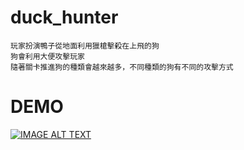 # duck_hunter
```
玩家扮演鴨子從地面利用獵槍擊殺在上飛的狗
狗會利用大便攻擊玩家
隨著關卡推進狗的種類會越來越多，不同種類的狗有不同的攻擊方式
```
# DEMO
[![IMAGE ALT TEXT](http://img.youtube.com/vi/bvuyqSYnGro/0.jpg)](https://www.youtube.com/watch?v=bvuyqSYnGro&ab_channel=Ocean)
